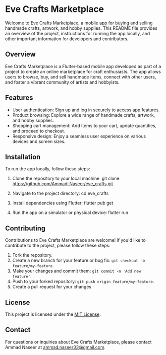 # Eve Crafts Marketplace

Welcome to Eve Crafts Marketplace, a mobile app for buying and selling handmade crafts, artwork, and hobby supplies. This README file provides an overview of the project, instructions for running the app locally, and other important information for developers and contributors.

## Overview

Eve Crafts Marketplace is a Flutter-based mobile app developed as part of a project to create an online marketplace for craft enthusiasts. The app allows users to browse, buy, and sell handmade items, connect with other users, and foster a vibrant community of artists and hobbyists.

## Features

- User authentication: Sign up and log in securely to access app features.
- Product browsing: Explore a wide range of handmade crafts, artwork, and hobby supplies.
- Shopping cart management: Add items to your cart, update quantities, and proceed to checkout.
- Responsive design: Enjoy a seamless user experience on various devices and screen sizes.

## Installation

To run the app locally, follow these steps:

1. Clone the repository to your local machine:
  git clone https://github.com/Ammad-Naseer/eve_crafts.git
 
2. Navigate to the project directory:
   cd eve_crafts

3. Install dependencies using Flutter:
   flutter pub get

4. Run the app on a simulator or physical device:
   flutter run

## Contributing

Contributions to Eve Crafts Marketplace are welcome! If you'd like to contribute to the project, please follow these steps:

1. Fork the repository.
2. Create a new branch for your feature or bug fix: `git checkout -b feature/my-feature`.
3. Make your changes and commit them: `git commit -m 'Add new feature'`.
4. Push to your forked repository: `git push origin feature/my-feature`.
5. Create a pull request for your changes.

## License

This project is licensed under the [MIT License](LICENSE).

## Contact

For questions or inquiries about Eve Crafts Marketplace, please contact Ammad Naseer at ammad.naseer33@gmail.com.
 

